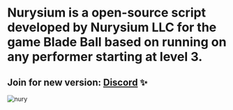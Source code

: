# Nurysium is a open-source script developed by Nurysium LLC for the game Blade Ball based on running on any performer starting at level 3.

## Join for new version: [Discord](https://dsc.gg/nurysium) ✨


![nury](https://github.com/flezzpe/Nurysium/assets/98888240/ab1311e0-e36c-433d-9d4d-2c5d7ad3d3e6)





